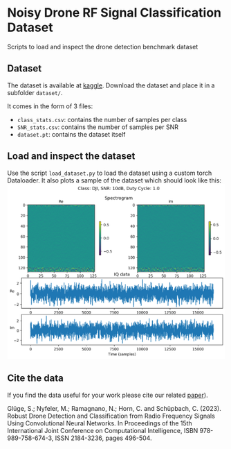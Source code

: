 # Noisy Drone RF Signal Classification Dataset
Scripts to load and inspect the drone detection benchmark dataset

## Dataset
The dataset is available at [kaggle](https://www.kaggle.com/datasets/sgluege/noisy-drone-rf-signal-classification). Download the dataset and place it in a subfolder `dataset/`. 

It comes in the form of 3 files:
- `class_stats.csv`: contains the number of samples per class
- `SNR_stats.csv`: contains the number of samples per SNR
- `dataset.pt`: contains the dataset itself

## Load and inspect the dataset
Use the script `load_dataset.py` to load the dataset using a custom torch Dataloader. It also plots a sample of the dataset which should look like this: 
![sample_input_data.jpg](doc/img/sample_input_data.png)

## Cite the data

If you find the data useful for your work please cite our related [paper](https://www.scitepress.org/Link.aspx?doi=10.5220/0012176800003595)).

Glüge, S.; Nyfeler, M.; Ramagnano, N.; Horn, C. and Schüpbach, C. (2023). Robust Drone Detection and Classification from Radio Frequency Signals Using Convolutional Neural Networks. In Proceedings of the 15th International Joint Conference on Computational Intelligence, ISBN 978-989-758-674-3, ISSN 2184-3236, pages 496-504.

